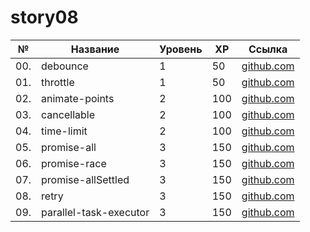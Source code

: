 # story08

| №   | Название               | Уровень | XP  | Ссылка                                  |
| --- | ---------------------- | ------- | --- | --------------------------------------- |
| 00. | debounce               | 1       | 50  | [github.com](./debounce/)               |
| 01. | throttle               | 1       | 50  | [github.com](./throttle/)               |
| 02. | animate-points         | 2       | 100 | [github.com](./animate-points/)         |
| 03. | cancellable            | 2       | 100 | [github.com](./cancellable/)            |
| 04. | time-limit             | 2       | 100 | [github.com](./time-limit/)             |
| 05. | promise-all            | 3       | 150 | [github.com](./promise-all/)            |
| 06. | promise-race           | 3       | 150 | [github.com](./promise-race/)           |
| 07. | promise-allSettled     | 3       | 150 | [github.com](./promise-allSettled/)     |
| 08. | retry                  | 3       | 150 | [github.com](./retry/)                  |
| 09. | parallel-task-executor | 3       | 150 | [github.com](./parallel-task-executor/) |
